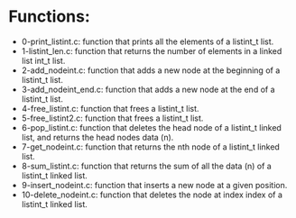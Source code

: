 # Functions:
- 0-print_listint.c: function that prints all the elements of a listint_t list.
- 1-listint_len.c: function that returns the number of elements in a linked list
int_t list.
- 2-add_nodeint.c: function that adds a new node at the beginning of a listint_t
list.
- 3-add_nodeint_end.c: function that adds a new node at the end of a listint_t
list.
- 4-free_listint.c: function that frees a listint_t list.
- 5-free_listint2.c: function that frees a listint_t list.
- 6-pop_listint.c: function that deletes the head node of a listint_t linked
list, and returns the head nodes data (n).
- 7-get_nodeint.c: function that returns the nth node of a listint_t linked
list.
- 8-sum_listint.c: function that returns the sum of all the data (n) of a
listint_t linked list.
- 9-insert_nodeint.c: function that inserts a new node at a given position.
- 10-delete_nodeint.c: function that deletes the node at index index of a
listint_t linked list.